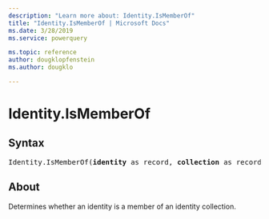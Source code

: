 ```yaml
---
description: "Learn more about: Identity.IsMemberOf"
title: "Identity.IsMemberOf | Microsoft Docs"
ms.date: 3/28/2019
ms.service: powerquery

ms.topic: reference
author: dougklopfenstein
ms.author: dougklo

---
```

# Identity.IsMemberOf

## Syntax

<pre>
Identity.IsMemberOf(<b>identity</b> as record, <b>collection</b> as record) as logical
</pre>

## About  

Determines whether an identity is a member of an identity collection.
